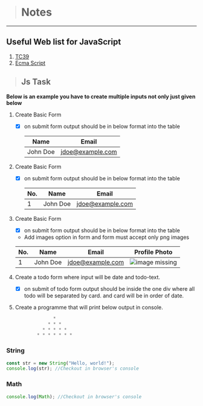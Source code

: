 > # Notes

---

## Useful Web list for JavaScript

1. [TC39](https://tc39.es)
2. [Ecma Script](https://262.ecma-international.org)

> ## Js Task

**Below is an example you have to create multiple inputs not only just given below**

1.  Create Basic Form

    - [x] on submit form output should be in below format into the table

      | Name     | Email            |
      | -------- | ---------------- |
      | John Doe | jdoe@example.com |

2.  Create Basic Form

    - [x] on submit form output should be in below format into the table

      | No. | Name     | Email            |
      | --- | -------- | ---------------- |
      | 1   | John Doe | jdoe@example.com |

3.  Create Basic Form

    - [x] on submit form output should be in below format into the table

    - Add images option in form and form must accept only png images

    | No. | Name     | Email            | Profile Photo                             |
    | --- | -------- | ---------------- | ----------------------------------------- |
    | 1   | John Doe | jdoe@example.com | ![image missing](https://placehold.co/25) |

4.  Create a todo form where input will be date and todo-text.

    - [x] on submit of todo form output should be inside the one div where all todo will be separated by card. and card will be in order of date.

5.  Create a programme that will print below output in console.
    ```javascript
                  *
                * * *
              * * * * *
            * * * * * * *
    ```

### String

```javascript
const str = new String("Hello, world!");
console.log(str); //Checkout in browser's console
```

### Math

```javascript
console.log(Math); //Checkout in browser's console
```

